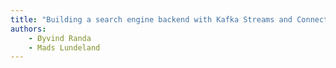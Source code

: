 ```yaml
---
title: "Building a search engine backend with Kafka Streams and Connect"
authors:
    - Øyvind Randa
    - Mads Lundeland                           
---
```

